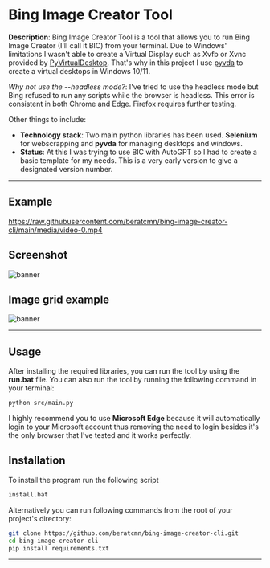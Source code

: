 # Bing Image Creator Tool

**Description**: Bing Image Creator Tool is a tool that allows you to run Bing Image Creator (I'll call it BIC) from your terminal.
Due to Windows' limitations I wasn't able to create a Virtual Display such as Xvfb or Xvnc provided by [PyVirtualDesktop](https://github.com/ponty/PyVirtualDisplay). That's why in this project I use [pyvda](https://github.com/mrob95/pyvda) to create a virtual desktops in Windows 10/11.

_Why not use the --headless mode?_: I've tried to use the headless mode but Bing refused to run any scripts while the browser is headless. This error is consistent in both Chrome and Edge. Firefox requires further testing.

Other things to include:

- **Technology stack**: Two main python libraries has been used. **Selenium** for webscrapping and **pyvda** for managing desktops and windows.
- **Status**: At this I was trying to use BIC with AutoGPT so I had to create a basic template for my needs. This is a very early version to give a designated version number.

---

## Example

https://raw.githubusercontent.com/beratcmn/bing-image-creator-cli/main/media/video-0.mp4

## Screenshot

![banner](https://raw.githubusercontent.com/beratcmn/bing-image-creator-cli/main/media/banner-0.png)

## Image grid example

![banner](https://raw.githubusercontent.com/beratcmn/bing-image-creator-cli/main/media/darth-vader-dancing-with-stormtroopers-comic-style.png)

---

## Usage

After installing the required libraries, you can run the tool by using the **run.bat** file. You can also run the tool by running the following command in your terminal:

```bash
python src/main.py
```

I highly recommend you to use **Microsoft Edge** because it will automatically login to your Microsoft account thus removing the need to login besides it's the only browser that I've tested and it works perfectly.

## Installation

To install the program run the following script

```bash
install.bat
```

Alternatively you can run following commands from the root of your project's directory:

```bash
git clone https://github.com/beratcmn/bing-image-creator-cli.git
cd bing-image-creator-cli
pip install requirements.txt
```

---
